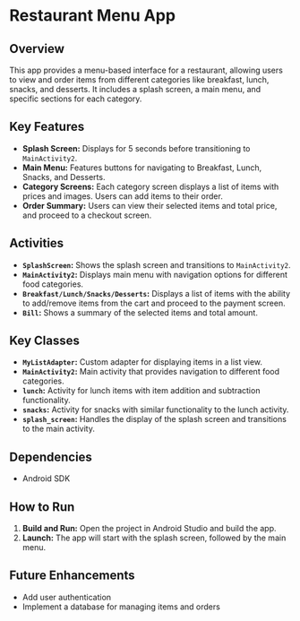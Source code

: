 # Restaurant Menu App

## Overview
This app provides a menu-based interface for a restaurant, allowing users to view and order items from different categories like breakfast, lunch, snacks, and desserts. It includes a splash screen, a main menu, and specific sections for each category.

## Key Features
- **Splash Screen:** Displays for 5 seconds before transitioning to `MainActivity2`.
- **Main Menu:** Features buttons for navigating to Breakfast, Lunch, Snacks, and Desserts.
- **Category Screens:** Each category screen displays a list of items with prices and images. Users can add items to their order.
- **Order Summary:** Users can view their selected items and total price, and proceed to a checkout screen.

## Activities
- **`SplashScreen`:** Shows the splash screen and transitions to `MainActivity2`.
- **`MainActivity2`:** Displays main menu with navigation options for different food categories.
- **`Breakfast/Lunch/Snacks/Desserts`:** Displays a list of items with the ability to add/remove items from the cart and proceed to the payment screen.
- **`Bill`:** Shows a summary of the selected items and total amount.

## Key Classes
- **`MyListAdapter`:** Custom adapter for displaying items in a list view.
- **`MainActivity2`:** Main activity that provides navigation to different food categories.
- **`lunch`:** Activity for lunch items with item addition and subtraction functionality.
- **`snacks`:** Activity for snacks with similar functionality to the lunch activity.
- **`splash_screen`:** Handles the display of the splash screen and transitions to the main activity.

## Dependencies
- Android SDK

## How to Run
1. **Build and Run:** Open the project in Android Studio and build the app.
2. **Launch:** The app will start with the splash screen, followed by the main menu.

## Future Enhancements
- Add user authentication
- Implement a database for managing items and orders
